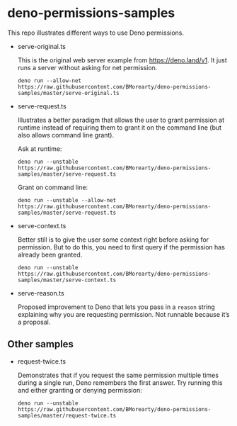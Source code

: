 # deno-permissions-samples

This repo illustrates different ways to use Deno permissions.

* serve-original.ts

  This is the original web server example from https://deno.land/v1. It just runs
  a server without asking for net permission.

  ```
  deno run --allow-net https://raw.githubusercontent.com/BMorearty/deno-permissions-samples/master/serve-original.ts
  ```

* serve-request.ts

  Illustrates a better paradigm that allows the user to grant permission at runtime
  instead of requiring them to grant it on the command line
  (but also allows command line grant).

  Ask at runtime:

  ```
  deno run --unstable https://raw.githubusercontent.com/BMorearty/deno-permissions-samples/master/serve-request.ts
  ```

  Grant on command line:

  ```
  deno run --unstable --allow-net https://raw.githubusercontent.com/BMorearty/deno-permissions-samples/master/serve-request.ts
  ```
  
 * serve-context.ts
 
   Better still is to give the user some context right before asking for permission.
   But to do this, you need to first query if the permission has already been granted.
   
   ```
   deno run --unstable https://raw.githubusercontent.com/BMorearty/deno-permissions-samples/master/serve-context.ts
   ```
   
 * serve-reason.ts
 
   Proposed improvement to Deno that lets you pass in a `reason` string explaining
   why you are requesting permission. Not runnable because it’s a proposal.
 
## Other samples

* request-twice.ts

  Demonstrates that if you request the same permission multiple times during a single run,
  Deno remembers the first answer. Try running this and either granting or denying permission:
  
  ```
  deno run --unstable https://raw.githubusercontent.com/BMorearty/deno-permissions-samples/master/request-twice.ts
  ```

